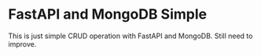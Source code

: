 # FastAPI and MongoDB Simple

This is just simple CRUD operation with FastAPI and MongoDB.
Still need to improve.
